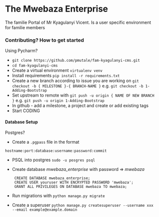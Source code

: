# The Mwebaza Enterprise
The familie Portal of Mr Kyagulanyi Vicent. Is a user specific environment for familie members 

### Contributing? How to get started 
Using Pycharm? 
-  `git clone https://github.com/pmutale/fam-kyagulanyi-cms.git`
-  `cd fam-kyagulanyi-cms`
-  Create a virtual environment `virtualenv venv`
-  Install requirements `pip install -r requirements.txt`
-  Create a new branch according to issue you are working on `git checkout -b { MILESTONE }-{ BRANCH-NAME }` e.g. `git checkout -b 1-Adding-Bootstrap`
-  Set upstream to remote with `git push -u origin { NAME OF NEW BRANCH }` e.g. `git push -u origin 1-Adding-Bootstrap`
-  In github - add a milestone, a project and create or add existing tags
-  Start CODING

#### Database Setup
Postgres?
-  Create a `.pgpass` file in the format
 
```hostname:port:database:username:password:commit```
-  PSQL into postgres `sudo -u posgres psql`
-  Create database *mwebaza_enterprise* with password => _mwebaza_
   ```
    CREATE DATABASE mwebaza_enterprise;
    CREATE USER youruser WITH ENCRYPTED PASSWORD 'mwebaza';
    GRANT ALL PRIVILEGES ON DATABASE mwebaza TO mwebaza;
    ```
    
-  Run migrations with `python manage.py migrate`
-  Create a superuser `python manage.py createsuperuser --username xxx --email example@example.domain`

